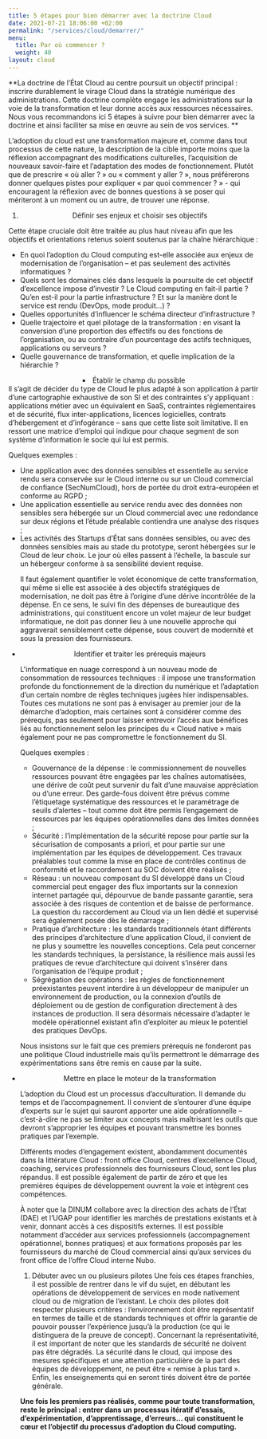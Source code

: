 ```yaml
---
title: 5 étapes pour bien démarrer avec la doctrine Cloud
date: 2021-07-21 18:06:00 +02:00
permalink: "/services/cloud/demarrer/"
menu:
  title: Par où commencer ?
  weight: 40
layout: cloud
---
```


**La doctrine de l’État Cloud au centre poursuit un objectif principal : inscrire durablement le virage Cloud dans la stratégie numérique des administrations. Cette doctrine complète engage les administrations sur la voie de la transformation et leur donne accès aux ressources nécessaires. 
<br>Nous vous recommandons ici 5 étapes à suivre pour bien démarrer avec la doctrine et ainsi faciliter sa mise en œuvre au sein de vos services. **



L’adoption du cloud est une transformation majeure et, comme dans tout processus de cette nature, la description de la cible importe moins que la réflexion accompagnant des modifications culturelles, l’acquisition de nouveaux savoir-faire et l’adaptation des modes de fonctionnement.
Plutôt que de prescrire « où aller ? » ou « comment y aller ? », nous préférerons donner quelques pistes pour expliquer « par quoi commencer ? » - qui encouragent la réflexion avec de bonnes questions à se poser qui mériteront à un moment ou un autre, de trouver une réponse.

<div align="center"><ol><li>Définir ses enjeux et choisir ses objectifs</li></div>
Cette étape cruciale doit être traitée au plus haut niveau afin que les objectifs et orientations retenus soient soutenus par la chaîne hiérarchique :
<ul><li>En quoi l’adoption du Cloud computing est-elle associée aux enjeux de modernisation de l’organisation – et pas seulement des activités informatiques ?</li>
<li>Quels sont les domaines clés dans lesquels la poursuite de cet objectif d’excellence impose d’investir ? Le Cloud computing en fait-il partie ? Qu’en est-il pour la partie infrastructure ? Et sur la manière dont le service est rendu (DevOps, mode produit…) ?</li>
<li>Quelles opportunités d’influencer le schéma directeur d’infrastructure ?</li>
<li>Quelle trajectoire et quel pilotage de la transformation : en visant la conversion d’une proportion des effectifs ou des fonctions de l’organisation, ou au contraire d’un pourcentage des actifs techniques, applications ou serveurs ?</li>
<li>Quelle gouvernance de transformation, et quelle implication de la hiérarchie ?</li></ul>

<div align="center"><li>Établir le champ du possible</li></div>
Il s’agit de décider du type de Cloud le plus adapté à son application à partir d’une cartographie exhaustive de son SI et des contraintes s’y appliquant : applications métier avec un équivalent en SaaS, contraintes réglementaires et de sécurité, flux inter-applications, licences logicielles, contrats d’hébergement et d’infogérance – sans que cette liste soit limitative.
Il en ressort une matrice d’emploi qui indique pour chaque segment de son système d’information le socle qui lui est permis.

Quelques exemples :
<ul><li>Une application avec des données sensibles et essentielle au service rendu sera conservée sur le Cloud interne ou sur un Cloud commercial de confiance (SecNumCloud), hors de portée du droit extra-européen et conforme au RGPD ;</li>
<li>Une application essentielle au service rendu avec des données non sensibles sera hébergée sur un Cloud commercial avec une redondance sur deux régions et l’étude préalable contiendra une analyse des risques ;</li>
<li>Les activités des Startups d’État sans données sensibles, ou avec des données sensibles mais au stade du prototype, seront hébergées sur le Cloud de leur choix. Le jour où elles passent à l’échelle, la bascule sur un hébergeur conforme à sa sensibilité devient requise.</li>

<p>Il faut également quantifier le volet économique de cette transformation, qui même si elle est associée à des objectifs stratégiques de modernisation, ne doit pas être à l’origine d’une dérive incontrôlée de la dépense. En ce sens, le suivi fin des dépenses de bureautique des administrations, qui constituent encore un volet majeur de leur budget informatique, ne doit pas donner lieu à une nouvelle approche qui aggraverait sensiblement cette dépense, sous couvert de modernité et sous la pression des fournisseurs.</p>

<div align="center"><li>Identifier et traiter les prérequis majeurs</li></div>
<p>L'informatique en nuage correspond à un nouveau mode de consommation de ressources techniques : il impose une transformation profonde du fonctionnement de la direction du numérique et l’adaptation d’un certain nombre de règles techniques jugées hier indispensables.
Toutes ces mutations ne sont pas à envisager au premier jour de la démarche d’adoption, mais certaines sont à considérer comme des prérequis, pas seulement pour laisser entrevoir l’accès aux bénéfices liés au fonctionnement selon les principes du <span lang="en">« Cloud native »</span> mais également pour ne pas compromettre le fonctionnement du SI.</p>

Quelques exemples :
<ul><li>Gouvernance de la dépense : le commissionnement de nouvelles ressources pouvant être engagées par les chaînes automatisées, une dérive de coût peut survenir du fait d’une mauvaise appréciation ou d’une erreur. Des garde-fous doivent être prévus comme l’étiquetage systématique des ressources et le paramétrage de seuils d’alertes – tout comme doit être permis l’engagement de ressources par les équipes opérationnelles dans des limites données ;</li>
<li>Sécurité : l’implémentation de la sécurité repose pour partie sur la sécurisation de composants a priori, et pour partie sur une implémentation par les équipes de développement. Ces travaux préalables tout comme la mise en place de contrôles continus de conformité et le raccordement au SOC doivent être réalisés ;</li>
<li>Réseau : un nouveau composant du SI développé dans un Cloud commercial peut engager des flux importants sur la connexion internet partagée qui, dépourvue de bande passante garantie, sera associée à des risques de contention et de baisse de performance. La question du raccordement au Cloud via un lien dédié et supervisé sera également posée dès le démarrage ;</li>
<li>Pratique d’architecture : les standards traditionnels étant différents des principes d’architecture d’une application Cloud, il convient de ne plus y soumettre les nouvelles conceptions. Cela peut concerner les standards techniques, la persistance, la résilience mais aussi les pratiques de revue d’architecture qui doivent s’insérer dans l’organisation de l’équipe produit ;</li>
<li>Ségrégation des opérations : les règles de fonctionnement préexistantes peuvent interdire à un développeur de manipuler un environnement de production, ou la connexion d’outils de déploiement ou de gestion de configuration directement à des instances de production. Il sera désormais nécessaire d’adapter le modèle opérationnel existant afin d’exploiter au mieux le potentiel des pratiques DevOps.</li></ul>

<p>Nous insistons sur le fait que ces premiers prérequis ne fonderont pas une politique Cloud industrielle mais qu’ils permettront le démarrage des expérimentations sans être remis en cause par la suite.</p>

<div align="center"><li>Mettre en place le moteur de la transformation</li></div>
<p>L’adoption du Cloud est un processus d’acculturation. Il demande du temps et de l’accompagnement. Il convient de s’entourer d’une équipe d’experts sur le sujet qui sauront apporter une aide opérationnelle – c’est-à-dire ne pas se limiter aux concepts mais maîtrisant les outils que devront s’approprier les équipes et pouvant transmettre les bonnes pratiques par l’exemple.</p>

<p>Différents modes d’engagement existent, abondamment documentés dans la littérature Cloud : <span lang="en">front office Cloud</span>, centres d’excellence Cloud, coaching, services professionnels des fournisseurs Cloud, sont les plus répandus. Il est possible également de partir de zéro et que les premières équipes de développement ouvrent la voie et intègrent ces compétences.</p>

<p>À noter que la DINUM collabore avec la direction des achats de l’État (DAE) et l’UGAP pour identifier les marchés de prestations existants et à venir, donnant accès à ces dispositifs externes. Il est possible notamment d’accéder aux services professionnels (accompagnement opérationnel, bonnes pratiques) et aux formations proposés par les fournisseurs du marché de Cloud commercial ainsi qu’aux services du front office de l’offre Cloud interne Nubo.</p>

1. Débuter avec un ou plusieurs pilotes
Une fois ces étapes franchies, il est possible de rentrer dans le vif du sujet, en débutant les opérations de développement de services en mode nativement cloud ou de migration de l’existant. 
Le choix des pilotes doit respecter plusieurs critères : l’environnement doit être représentatif en termes de taille et de standards techniques et offrir la garantie de pouvoir pousser l’expérience jusqu’à la production (ce qui le distinguera de la preuve de concept). Concernant la représentativité, il est important de noter que les standards de sécurité ne doivent pas être dégradés. La sécurité dans le cloud, qui impose des mesures spécifiques et une attention particulière de la part des équipes de développement, ne peut être « remise à plus tard ».
Enfin, les enseignements qui en seront tirés doivent être de portée générale. 

**Une fois les premiers pas réalisés, comme pour toute transformation, reste le principal : entrer dans un processus itératif d’essais, d’expérimentation, d’apprentissage, d’erreurs… qui constituent le cœur et l’objectif du processus d’adoption du <span lang="en">Cloud computing</span>.**


